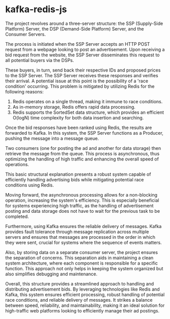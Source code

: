 # kafka-redis-js

The project revolves around a three-server structure: the SSP (Supply-Side Platform) Server, the DSP (Demand-Side Platform) Server, and the Consumer Servers.

The process is initiated when the SSP Server accepts an HTTP POST request from a webpage looking to post an advertisement. Upon receiving a bid request from the website, the SSP Server disseminates this request to all potential buyers via the DSPs.

These buyers, in turn, send back their respective IDs and proposed prices to the SSP Server. The SSP Server receives these responses and verifies their arrival. A potential issue at this point is the possibility of a 'race condition' occurring. This problem is mitigated by utilizing Redis for the following reasons:

1. Redis operates on a single thread, making it immune to race conditions.
2. As in-memory storage, Redis offers rapid data processing.
3. Redis supports the SortedSet data structure, which provides an efficient O(logN) time complexity for both data insertion and searching.

Once the bid responses have been ranked using Redis, the results are forwarded to Kafka. In this system, the SSP Server functions as a Producer, pushing the message into a message queue.

Two consumers (one for posting the ad and another for data storage) then retrieve the message from the queue. This process is asynchronous, thus optimizing the handling of high traffic and enhancing the overall speed of operations.

This basic structural explanation presents a robust system capable of efficiently handling advertising bids while mitigating potential race conditions using Redis.

Moving forward, the asynchronous processing allows for a non-blocking operation, increasing the system's efficiency. This is especially beneficial for systems experiencing high traffic, as the handling of advertisement posting and data storage does not have to wait for the previous task to be completed.

Furthermore, using Kafka ensures the reliable delivery of messages. Kafka provides fault tolerance through message replication across multiple servers and ensures that messages are processed in the order in which they were sent, crucial for systems where the sequence of events matters.

Also, by storing data on a separate consumer server, the project ensures the separation of concerns. This separation aids in maintaining a clean system architecture, where each component is responsible for a specific function. This approach not only helps in keeping the system organized but also simplifies debugging and maintenance.

Overall, this structure provides a streamlined approach to handling and distributing advertisement bids. By leveraging technologies like Redis and Kafka, this system ensures efficient processing, robust handling of potential race conditions, and reliable delivery of messages. It strikes a balance between speed, reliability, and maintainability, making it an ideal solution for high-traffic web platforms looking to efficiently manage their ad postings.
